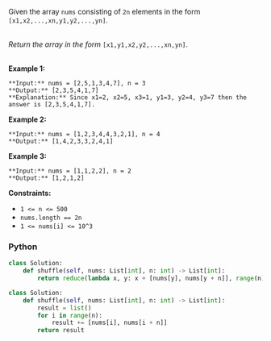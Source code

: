 Given the array  `nums`  consisting of  `2n`  elements in the form  `[x1,x2,...,xn,y1,y2,...,yn]`.<br><br>

_Return the array in the form_  `[x1,y1,x2,y2,...,xn,yn]`.<br><br>

**Example 1:**<br>
```
**Input:** nums = [2,5,1,3,4,7], n = 3
**Output:** [2,3,5,4,1,7] 
**Explanation:** Since x1=2, x2=5, x3=1, y1=3, y2=4, y3=7 then the answer is [2,3,5,4,1,7].
```
**Example 2:**<br>
```
**Input:** nums = [1,2,3,4,4,3,2,1], n = 4
**Output:** [1,4,2,3,3,2,4,1]
```
**Example 3:**<br>
```
**Input:** nums = [1,1,2,2], n = 2
**Output:** [1,2,1,2]
```

**Constraints:**<br>

- `1 <= n <= 500`<br>
- `nums.length == 2n`<br>
- `1 <= nums[i] <= 10^3`<br>

### Python

```python
class Solution:
    def shuffle(self, nums: List[int], n: int) -> List[int]:
        return reduce(lambda x, y: x + [nums[y], nums[y + n]], range(n), [])
```

```python
class Solution:
    def shuffle(self, nums: List[int], n: int) -> List[int]:
        result = list()
        for i in range(n):
            result += [nums[i], nums[i + n]]
        return result
```